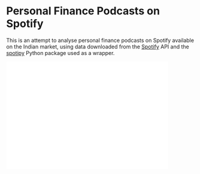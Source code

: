 # Personal Finance Podcasts on Spotify

This is an attempt to analyse personal finance podcasts on Spotify available on the Indian market, using data downloaded
from the [Spotify](https://developer.spotify.com/) API and the [spotipy](https://spotipy.readthedocs.io/en/2.13.0/#) Python package used as a wrapper.

![wordcloud](https://github.com/sukanto-m/Spotify_Finance_Podcasts/blob/master/finwords.png)
